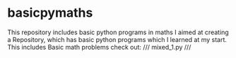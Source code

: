 # basicpymaths
This repository includes basic python programs in maths
I aimed at creating a Repository, which has basic python programs which I learned at my start.
This includes Basic math problems
check out:
/// mixed_1.py /// 
